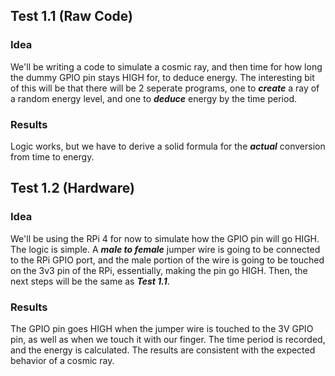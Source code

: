 ## Test 1.1 (Raw Code)

### Idea

We'll be writing a code to simulate a cosmic ray, and then time for how long the dummy GPIO pin stays HIGH for, to deduce energy. The interesting bit of this will be that there will be 2 
seperate programs, one to **_create_** a ray of a random energy level, and one to **_deduce_** energy by the time period.

### Results

Logic works, but we have to derive a solid formula for the **_actual_** conversion from time to energy.

## Test 1.2 (Hardware)

### Idea

We'll be using the RPi 4 for now to simulate how the GPIO pin will go HIGH. The logic is simple. A **_male to female_** jumper wire is going
to be connected to the RPi GPIO port, and the male portion of the wire is going to be touched on the 3v3 pin of the RPi, essentially, making the pin go HIGH. Then, the next steps will be the same as **_Test 1.1_**.

### Results
The GPIO pin goes HIGH when the jumper wire is touched to the 3V GPIO pin, as well as when we touch it with our finger. The time period is recorded, and the energy is calculated. The results are consistent with the expected behavior of a cosmic ray.
